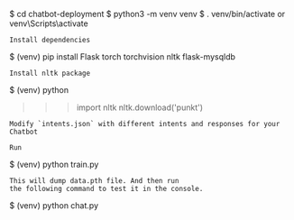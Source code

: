 
$ cd chatbot-deployment
$ python3 -m venv venv
$ . venv/bin/activate    or venv\Scripts\activate 
```
Install dependencies
```
$ (venv) pip install Flask torch torchvision nltk flask-mysqldb
```
Install nltk package
```
$ (venv) python
>>> import nltk
>>> nltk.download('punkt')
```
Modify `intents.json` with different intents and responses for your Chatbot

Run
```
$ (venv) python train.py
```
This will dump data.pth file. And then run
the following command to test it in the console.
```
$ (venv) python chat.py
```

